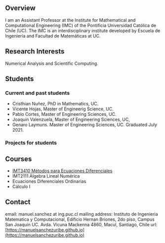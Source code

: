 ## Overview

I am an Assistant Professor at the Institute for Mathematical and Computational Engineering (IMC) of the Pontificia Universidad Católica de Chile (UC). The IMC is an interdisciplinary institute developed by Escuela de Ingeniería and Facultad de Matemáticas at UC.


## Research Interests
Numerical Analysis and Scientific Computing.

## Students

### Current and past students
- Cristhian Nuñez, PhD in Mathematics, UC. 
- Vicente Hojas, Master of Engineerig Science, UC.
- Pablo Cortes, Master of Engineering Sciences, UC. 
- Joaquin Valenzuela, Master of Engineering Sciences, UC,
- Genaro Laymuns. Master of Engineering Sciences, UC. Graduated July 2021.

### Projects for students

## Courses
<a name="courses"> </a>
- [IMT3410 Métodos para Ecuaciones Diferenciales](IMT3410.md)
- IMT2111 Álgebra Lineal Numérica
- Ecuaciones Diferenciales Ordinarias
- Cálculo I


## Contact
<a name="contact"> </a>
email: manuel.sanchez at ing.puc.cl
mailing address: Instituto de Ingenieria Matematica y Computacional, Edificio Hernan Briones, 2do piso, Campus San Joaquin UC. 
Avda. Vicuna Mackenna 4860, Macul, Santiago, Chile
url: [https://manuelsanchezuribe.github.io](https://manuelsanchezuribe.github.io)


